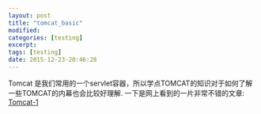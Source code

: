 ```yaml
---
layout: post
title: "tomcat_basic"
modified:
categories: [testing]
excerpt:
tags: [testing]
date: 2015-12-23-20:46:28
---
```


Tomcat 是我们常用的一个servlet容器，所以学点TOMCAT的知识对于如何了解一些TOMCAT的内幕也会比较好理解.
一下是网上看到的一片非常不错的文章:
[Tomcat-1](https://www.ibm.com/developerworks/cn/java/j-lo-tomcat1/)
